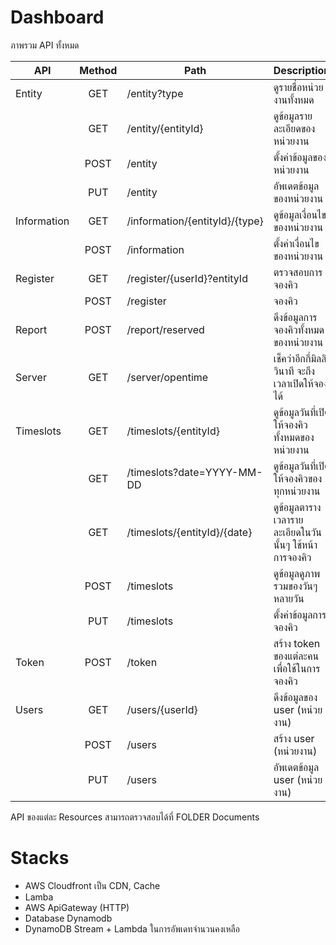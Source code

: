 


# Dashboard

ภาพรวม API ทั้งหมด

| API         | Method | Path                           | Description                                  |
| ----------- | :----: | ------------------------------ | -------------------------------------------- |
| Entity      |  GET   | /entity?type                   | ดูรายชื่อหน่วยงานทั้งหมด                           |
|             |  GET   | /entity/{entityId}             | ดูข้อมูลรายละเอียดของหน่วยงาน                     |
|             |  POST  | /entity                        | ตั้งค่าข้อมูลของหน่วยงาน                           |
|             |  PUT   | /entity                        | อัพเดตข้อมูลของหน่วยงาน                          |
| Information |  GET   | /information/{entityId}/{type} | ดูข้อมูลเงื่อนไขของหน่วยงาน                        |
|             |  POST  | /information                   | ตั้งค่าเงื่อนไขของหน่วยงาน                         |
| Register    |  GET   | /register/{userId}?entityId    | ตรวจสอบการจองคิว                              |
|             |  POST  | /register                      | จองคิว                                        |
| Report      |  POST  | /report/reserved               | ดึงข้อมูลการจองคิวทั้งหมดของหน่วยงาน                |
| Server      |  GET   | /server/opentime               | เช็คว่าอีกกี่มิลลิวินาที จะถึงเวลาเปิดให้จองได้           |
| Timeslots   |  GET   | /timeslots/{entityId}          | ดูข้อมูลวันที่เปิดให้จองคิวทั้งหมดของหน่วยงาน            |
|             |  GET   | /timeslots?date=YYYY-MM-DD     | ดูข้อมูลวันที่เปิดให้จองคิวของทุกหน่วยงาน               |
|             |  GET   | /timeslots/{entityId}/{date}   | ดูข้อมูลตารางเวลารายละเอียดในวันนั้นๆ ใช้หน้าการจองคิว |
|             |  POST  | /timeslots                     | ดูข้อมูลดูภาพรวมของวันๆ หลายวัน                    |
|             |  PUT   | /timeslots                     | ตั้งค่าข้อมูลการจองคิว                             |
| Token       |  POST  | /token                         | สร้าง token ของแต่ละคน เพื่อใช้ในการจองคิว         |
| Users       |  GET   | /users/{userId}                | ดึงข้อมูลของ user (หน่วยงาน)                     |
|             |  POST  | /users                         | สร้าง user (หน่วยงาน)                          |
|             |  PUT   | /users                         | อัพเดตข้อมูล user (หน่วยงาน)                     |




API ของแต่ละ Resources สามารถตรวจสอบได้ที่ FOLDER Documents


# Stacks

- AWS Cloudfront เป็น CDN,  Cache
- Lamba 
- AWS ApiGateway (HTTP)
- Database Dynamodb
- DynamoDB Stream + Lambda ในการอัพเดทจำนวนคงเหลือ
